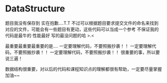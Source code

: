# DataStructure
题目我没有保存到 实在抱歉....T.T
不过可以根据题目要求提交文件的命名来找到对应的文件，可能会有一些题目有更动，这些代码可以当成一个参考
不保证我的代码是最牛的 性能最好 写的最没问题的哈 >.<

最重要最重要最重要的是....
一定要理解代码，不要照搬抄袭！！
一定要理解代码，不要照搬抄袭！！
一定要理解代码，不要照搬抄袭！！
很重要的事，所以要说三遍！

数据结构很重要，对以后的代码和课程知识点的理解都很有帮助，一定要尽量掌握
加油~~
